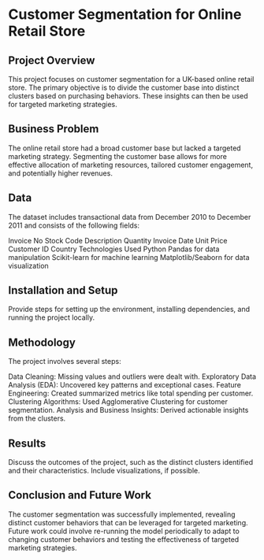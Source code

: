 # Customer Segmentation for Online Retail Store
## Project Overview
This project focuses on customer segmentation for a UK-based online retail store. The primary objective is to divide the customer base into distinct clusters based on purchasing behaviors. These insights can then be used for targeted marketing strategies.

## Business Problem
The online retail store had a broad customer base but lacked a targeted marketing strategy. Segmenting the customer base allows for more effective allocation of marketing resources, tailored customer engagement, and potentially higher revenues.

## Data
The dataset includes transactional data from December 2010 to December 2011 and consists of the following fields:

Invoice No
Stock Code
Description
Quantity
Invoice Date
Unit Price
Customer ID
Country
Technologies Used
Python
Pandas for data manipulation
Scikit-learn for machine learning
Matplotlib/Seaborn for data visualization

## Installation and Setup
Provide steps for setting up the environment, installing dependencies, and running the project locally.

## Methodology
The project involves several steps:

Data Cleaning: Missing values and outliers were dealt with.
Exploratory Data Analysis (EDA): Uncovered key patterns and exceptional cases.
Feature Engineering: Created summarized metrics like total spending per customer.
Clustering Algorithms: Used Agglomerative Clustering for customer segmentation.
Analysis and Business Insights: Derived actionable insights from the clusters.

## Results
Discuss the outcomes of the project, such as the distinct clusters identified and their characteristics. Include visualizations, if possible.

## Conclusion and Future Work
The customer segmentation was successfully implemented, revealing distinct customer behaviors that can be leveraged for targeted marketing. Future work could involve re-running the model periodically to adapt to changing customer behaviors and testing the effectiveness of targeted marketing strategies.

